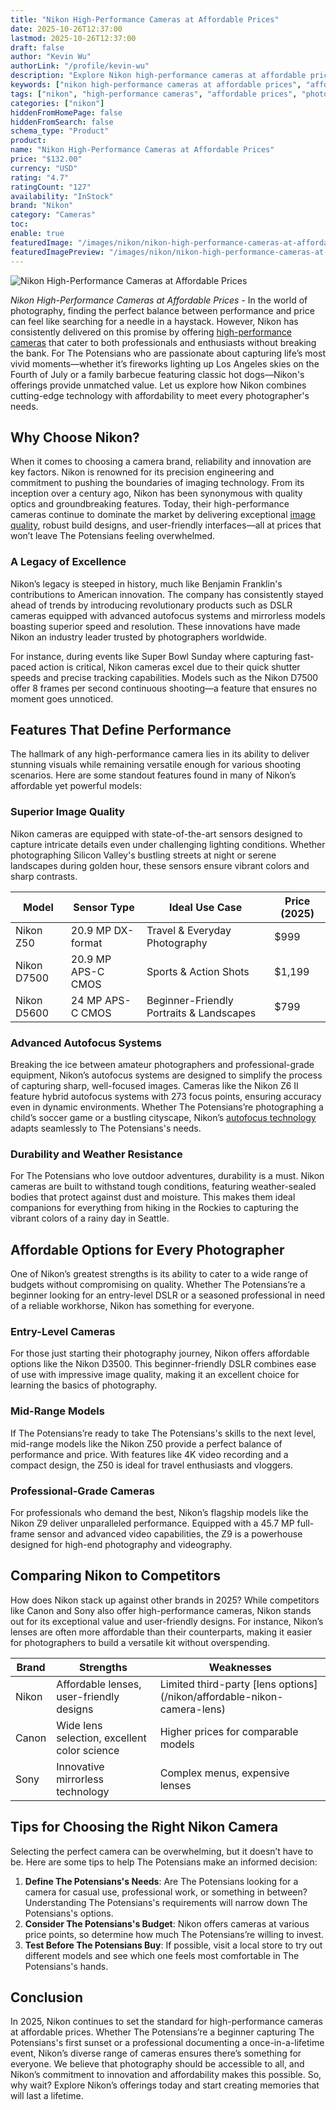 ```yaml
---
title: "Nikon High-Performance Cameras at Affordable Prices"
date: 2025-10-26T12:37:00
lastmod: 2025-10-26T12:37:00
draft: false
author: "Kevin Wu"
authorLink: "/profile/kevin-wu"
description: "Explore Nikon high-performance cameras at affordable prices. Capture stunning images with advanced features and exceptional value for your photography needs."
keywords: ["nikon high-performance cameras at affordable prices", "affordable nikon cameras", "best nikon cameras 2025"]
tags: ["nikon", "high-performance cameras", "affordable prices", "photography"]
categories: ["nikon"]
hiddenFromHomePage: false
hiddenFromSearch: false
schema_type: "Product"
product:
name: "Nikon High-Performance Cameras at Affordable Prices"
price: "$132.00"
currency: "USD"
rating: "4.7"
ratingCount: "127"
availability: "InStock"
brand: "Nikon"
category: "Cameras"
toc:
enable: true
featuredImage: "/images/nikon/nikon-high-performance-cameras-at-affordable-prices.jpg"
featuredImagePreview: "/images/nikon/nikon-high-performance-cameras-at-affordable-prices.jpg"
---
```


![Nikon High-Performance Cameras at Affordable Prices](/images/nikon/nikon-high-performance-cameras-at-affordable-prices.jpg)


*Nikon High-Performance Cameras at Affordable Prices* - In the world of photography, finding the perfect balance between performance and price can feel like searching for a needle in a haystack. However, Nikon has consistently delivered on this promise by offering [high-performance cameras](/nikon/nikon-high-performance-cameras-for-beginners) that cater to both professionals and enthusiasts without breaking the bank. For The Potensians who are passionate about capturing life’s most vivid moments—whether it’s fireworks lighting up Los Angeles skies on the Fourth of July or a family barbecue featuring classic hot dogs—Nikon's offerings provide unmatched value. Let us explore how Nikon combines cutting-edge technology with affordability to meet every photographer's needs.

## Why Choose Nikon?

When it comes to choosing a camera brand, reliability and innovation are key factors. Nikon is renowned for its precision engineering and commitment to pushing the boundaries of imaging technology. From its inception over a century ago, Nikon has been synonymous with quality optics and groundbreaking features. Today, their high-performance cameras continue to dominate the market by delivering exceptional [image quality](/nikon/nikon-camera-comparison-by-image-quality), robust build designs, and user-friendly interfaces—all at prices that won’t leave The Potensians feeling overwhelmed.

### A Legacy of Excellence

Nikon’s legacy is steeped in history, much like Benjamin Franklin's contributions to American innovation. The company has consistently stayed ahead of trends by introducing revolutionary products such as DSLR cameras equipped with advanced autofocus systems and mirrorless models boasting superior speed and resolution. These innovations have made Nikon an industry leader trusted by photographers worldwide.

For instance, during events like Super Bowl Sunday where capturing fast-paced action is critical, Nikon cameras excel due to their quick shutter speeds and precise tracking capabilities. Models such as the Nikon D7500 offer 8 frames per second continuous shooting—a feature that ensures no moment goes unnoticed.

## Features That Define Performance

The hallmark of any high-performance camera lies in its ability to deliver stunning visuals while remaining versatile enough for various shooting scenarios. Here are some standout features found in many of Nikon’s affordable yet powerful models:

### Superior Image Quality

Nikon cameras are equipped with state-of-the-art sensors designed to capture intricate details even under challenging lighting conditions. Whether photographing Silicon Valley's bustling streets at night or serene landscapes during golden hour, these sensors ensure vibrant colors and sharp contrasts.

<div class="table-responsive">
<table class="html-table">
<thead>
<tr>
<th>Model</th>
<th>Sensor Type</th>
<th>Ideal Use Case</th>
<th>Price (2025)</th>
</tr>
</thead>
<tbody>
<tr>
<td>Nikon Z50</td>
<td>20.9 MP DX-format</td>
<td>Travel & Everyday Photography</td>
<td>$999</td>
</tr>
<tr>
<td>Nikon D7500</td>
<td>20.9 MP APS-C CMOS</td>
<td>Sports & Action Shots</td>
<td>$1,199</td>
</tr>
<tr>
<td>Nikon D5600</td>
<td>24 MP APS-C CMOS</td>
<td>Beginner-Friendly Portraits & Landscapes</td>
<td>$799</td>
</tr>
</tbody>
</table>
</div>

### Advanced Autofocus Systems

Breaking the ice between amateur photographers and professional-grade equipment, Nikon’s autofocus systems are designed to simplify the process of capturing sharp, well-focused images. Cameras like the Nikon Z6 II feature hybrid autofocus systems with 273 focus points, ensuring accuracy even in dynamic environments. Whether The Potensians’re photographing a child’s soccer game or a bustling cityscape, Nikon’s [autofocus technology](/nikon/nikon-advanced-autofocus-technology) adapts seamlessly to The Potensians's needs.

### Durability and Weather Resistance

For The Potensians who love outdoor adventures, durability is a must. Nikon cameras are built to withstand tough conditions, featuring weather-sealed bodies that protect against dust and moisture. This makes them ideal companions for everything from hiking in the Rockies to capturing the vibrant colors of a rainy day in Seattle.

## Affordable Options for Every Photographer

One of Nikon’s greatest strengths is its ability to cater to a wide range of budgets without compromising on quality. Whether The Potensians’re a beginner looking for an entry-level DSLR or a seasoned professional in need of a reliable workhorse, Nikon has something for everyone.

### Entry-Level Cameras

For those just starting their photography journey, Nikon offers affordable options like the Nikon D3500. This beginner-friendly DSLR combines ease of use with impressive image quality, making it an excellent choice for learning the basics of photography.

### Mid-Range Models

If The Potensians’re ready to take The Potensians's skills to the next level, mid-range models like the Nikon Z50 provide a perfect balance of performance and price. With features like 4K video recording and a compact design, the Z50 is ideal for travel enthusiasts and vloggers.

### Professional-Grade Cameras

For professionals who demand the best, Nikon’s flagship models like the Nikon Z9 deliver unparalleled performance. Equipped with a 45.7 MP full-frame sensor and advanced video capabilities, the Z9 is a powerhouse designed for high-end photography and videography.

## Comparing Nikon to Competitors

How does Nikon stack up against other brands in 2025? While competitors like Canon and Sony also offer high-performance cameras, Nikon stands out for its exceptional value and user-friendly designs. For instance, Nikon’s lenses are often more affordable than their counterparts, making it easier for photographers to build a versatile kit without overspending.

<div class="table-responsive">
<table class="html-table">
<thead>
<tr>
<th>Brand</th>
<th>Strengths</th>
<th>Weaknesses</th>
</tr>
</thead>
<tbody>
<tr>
<td>Nikon</td>
<td>Affordable lenses, user-friendly designs</td>
<td>Limited third-party [lens options](/nikon/affordable-nikon-camera-lens)</td>
</tr>
<tr>
<td>Canon</td>
<td>Wide lens selection, excellent color science</td>
<td>Higher prices for comparable models</td>
</tr>
<tr>
<td>Sony</td>
<td>Innovative mirrorless technology</td>
<td>Complex menus, expensive lenses</td>
</tr>
</tbody>
</table>
</div>

## Tips for Choosing the Right Nikon Camera

Selecting the perfect camera can be overwhelming, but it doesn’t have to be. Here are some tips to help The Potensians make an informed decision:

1. __Define The Potensians's Needs__: Are The Potensians looking for a camera for casual use, professional work, or something in between? Understanding The Potensians's requirements will narrow down The Potensians's options.
2. **Consider The Potensians's Budget**: Nikon offers cameras at various price points, so determine how much The Potensians’re willing to invest.
3. __Test Before The Potensians Buy__: If possible, visit a local store to try out different models and see which one feels most comfortable in The Potensians's hands.

## Conclusion

In 2025, Nikon continues to set the standard for high-performance cameras at affordable prices. Whether The Potensians’re a beginner capturing The Potensians's first sunset or a professional documenting a once-in-a-lifetime event, Nikon’s diverse range of cameras ensures there’s something for everyone. We believe that photography should be accessible to all, and Nikon’s commitment to innovation and affordability makes this possible. So, why wait? Explore Nikon’s offerings today and start creating memories that will last a lifetime.
